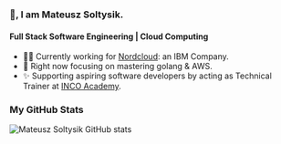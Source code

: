 ### 👋, I am Mateusz Soltysik.

#### Full Stack Software Engineering | Cloud Computing

- 👨‍💻 Currently working for [Nordcloud](https://nordcloud.com/): an IBM Company.
- 📖 Right now focusing on mastering golang & AWS.
- ✨ Supporting aspiring software developers by acting as  Technical Trainer at [INCO Academy](https://www.academy.inco-group.co/).

### My GitHub Stats
![Mateusz Soltysik GitHub stats](https://github-readme-stats.vercel.app/api?username=msoltysik&count_private=true&show_icons=true&theme=tokyonight&hide_title=true)
